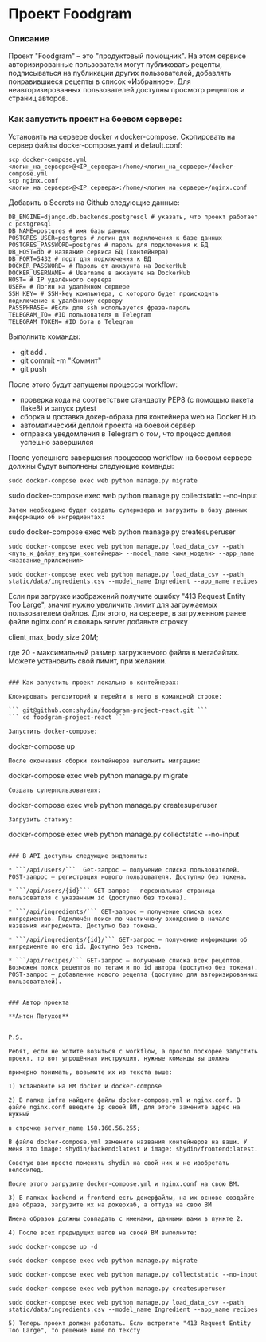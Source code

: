 # Проект Foodgram

### Описание
Проект "Foodgram" – это "продуктовый помощник". На этом сервисе авторизированные пользователи могут публиковать рецепты, подписываться на публикации других пользователей, добавлять понравившиеся рецепты в список «Избранное». Для неавторизированных пользователей доступны просмотр рецептов и страниц авторов.


### Как запустить проект на боевом сервере:

Установить на сервере docker и docker-compose. Скопировать на сервер файлы docker-compose.yaml и default.conf:

```
scp docker-compose.yml <логин_на_сервере>@<IP_сервера>:/home/<логин_на_сервере>/docker-compose.yml
scp nginx.conf <логин_на_сервере>@<IP_сервера>:/home/<логин_на_сервере>/nginx.conf

```

Добавить в Secrets на Github следующие данные:

```
DB_ENGINE=django.db.backends.postgresql # указать, что проект работает с postgresql
DB_NAME=postgres # имя базы данных
POSTGRES_USER=postgres # логин для подключения к базе данных
POSTGRES_PASSWORD=postgres # пароль для подключения к БД
DB_HOST=db # название сервиса БД (контейнера) 
DB_PORT=5432 # порт для подключения к БД
DOCKER_PASSWORD= # Пароль от аккаунта на DockerHub
DOCKER_USERNAME= # Username в аккаунте на DockerHub
HOST= # IP удалённого сервера
USER= # Логин на удалённом сервере
SSH_KEY= # SSH-key компьютера, с которого будет происходить подключение к удалённому серверу
PASSPHRASE= #Если для ssh используется фраза-пароль
TELEGRAM_TO= #ID пользователя в Telegram
TELEGRAM_TOKEN= #ID бота в Telegram

```

Выполнить команды:

*   git add .
*   git commit -m "Коммит"
*   git push

После этого будут запущены процессы workflow:

*   проверка кода на соответствие стандарту PEP8 (с помощью пакета flake8) и запуск pytest
*   сборка и доставка докер-образа для контейнера web на Docker Hub
*   автоматический деплой проекта на боевой сервер
*   отправка уведомления в Telegram о том, что процесс деплоя успешно завершился

После успешного завершения процессов workflow на боевом сервере должны будут выполнены следующие команды:
```
sudo docker-compose exec web python manage.py migrate
```
sudo docker-compose exec web python manage.py collectstatic --no-input 
```
Затем необходимо будет создать суперюзера и загрузить в базу данных информацию об ингредиентах:
```
sudo docker-compose exec web python manage.py createsuperuser
```
sudo docker-compose exec web python manage.py load_data_csv --path <путь_к_файлу_внутри_контейнера> --model_name <имя_модели> --app_name <название_приложения>

sudo docker-compose exec web python manage.py load_data_csv --path static/data/ingredients.csv --model_name Ingredient --app_name recipes

```
Если при загрузке изображений получите ошибку "413 Request Entity Too Large", значит нужно увеличить лимит для загружаемых пользователем файлов. Для этого, на сервере, в загруженном ранее файле nginx.conf в словарь server добавьте строчку

client_max_body_size 20M;

где 20 - максимальный размер загружаемого файла в мегабайтах. Можете установить свой лимит, при желании.

```

### Как запустить проект локально в контейнерах:

Клонировать репозиторий и перейти в него в командной строке:

``` git@github.com:shydin/foodgram-project-react.git ``` 
``` cd foodgram-project-react ``` 

Запустить docker-compose:
```
docker-compose up
```
После окончания сборки контейнеров выполнить миграции:
```
docker-compose exec web python manage.py migrate
```
Создать суперпользователя:
```
docker-compose exec web python manage.py createsuperuser
```
Загрузить статику:
```
docker-compose exec web python manage.py collectstatic --no-input 
```

### В API доступны следующие эндпоинты:

* ```/api/users/```  Get-запрос – получение списка пользователей. POST-запрос – регистрация нового пользователя. Доступно без токена.

* ```/api/users/{id}``` GET-запрос – персональная страница пользователя с указанным id (доступно без токена).

* ```/api/ingredients/``` GET-запрос – получение списка всех ингредиентов. Подключён поиск по частичному вхождению в начале названия ингредиента. Доступно без токена. 

* ```/api/ingredients/{id}/``` GET-запрос — получение информации об ингредиенте по его id. Доступно без токена. 

* ```/api/recipes/``` GET-запрос – получение списка всех рецептов. Возможен поиск рецептов по тегам и по id автора (доступно без токена). POST-запрос – добавление нового рецепта (доступно для авторизированных пользователей).


### Автор проекта

**Антон Петухов** 


P.S.

Ребят, если не хотите возиться с workflow, а просто поскорее запустить проект, то вот упрощённая инструкция, нужные команды вы должны 

примерно понимать, возьмите их из текста выше:

1) Установите на ВМ docker и docker-compose

2) В папке infra найдите файлы docker-compose.yml и nginx.conf. В файле nginx.conf введите ip своей ВМ, для этого замените адрес на нужный

в строчке server_name 158.160.56.255; 

В файле docker-compose.yml замените названия контейнеров на ваши. У меня это image: shydin/backend:latest и image: shydin/frontend:latest.

Советую вам просто поменять shydin на свой ник и не изобретать велосипед.

После этого загрузите docker-compose.yml и nginx.conf на свою ВМ.

3) В папках backend и frontend есть докерфайлы, на их основе создайте два образа, загрузите их на докерхаб, а оттуда на свою ВМ

Имена образов должны совпадать с именами, данными вами в пункте 2.

4) После всех предыдущих шагов на своей ВМ выполните:

sudo docker-compose up -d

sudo docker-compose exec web python manage.py migrate

sudo docker-compose exec web python manage.py collectstatic --no-input 

sudo docker-compose exec web python manage.py createsuperuser

sudo docker-compose exec web python manage.py load_data_csv --path static/data/ingredients.csv --model_name Ingredient --app_name recipes

5) Теперь проект должен работать. Если встретите "413 Request Entity Too Large", то решение выше по тексту
